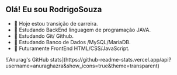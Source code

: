 ## Olá! Eu sou RodrigoSouza


- 🔭 Hoje estou transição de carreira.
- 🌱 Estudando BackEnd linguagem de programação JAVA.
- 🌱 Estudando Git/ Github.
- 🌱 Estudando Banco de Dados /MySQL/MariaDB.
- 🌱 Futuramente FrontEnd HTML/CSS/JavaScript.

<div>
![Anurag's GitHub stats](https://github-readme-stats.vercel.app/api?username=anuraghazra&show_icons=true&theme=transparent)
</div>
